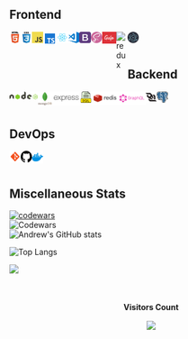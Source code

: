 ## Frontend

<img align="left" alt="HTML5" width="4%" src="https://github.com/AndrewMosh/AndrewMosh/blob/main/icons/html5.png"/>
<img align="left" alt="СSS3" width="4%" src="https://github.com/AndrewMosh/AndrewMosh/blob/main/icons/css3.png"/>
<img align="left" alt="JS" width="4%" src="https://github.com/AndrewMosh/AndrewMosh/blob/main/icons/javascript.png"/>
<img align="left" alt="TS" width="4.7%" src="https://github.com/AndrewMosh/AndrewMosh/blob/main/icons/ts.svg"/>
<img align="left" alt="React" title='React' width="4%" src="https://github.com/AndrewMosh/AndrewMosh/blob/main/icons/react.png"/>
<img align="left" alt="VS"  title='VS code' width="4%" src="https://github.com/AndrewMosh/AndrewMosh/blob/main/icons/vs-code.png"/>
<img align="left" alt="Bootstrap" title='Bootstrap' width="4%" src="https://github.com/AndrewMosh/AndrewMosh/blob/main/icons/bootstrap.png"/>
<img align="left" alt="Sass" title='Sass' width="4%" src="https://github.com/AndrewMosh/AndrewMosh/blob/main/icons/free-icon-sass-5968358.png"/>
<img align="left" alt="gulp" title='Gulp' width="5%" src="https://github.com/AndrewMosh/AndrewMosh/blob/main/icons/gulp.png"/>
<img align="left" alt="redux" title='Redux' width="4%" src="https://github.com/AndrewMosh/AndrewMosh/blob/main/icons/redux-icon.svg"/>
<img align="left" alt="electron" title='Electron' width="4%" src="https://github.com/AndrewMosh/AndrewMosh/blob/main/icons/electron.svg"/>

</br>
</br>

## Backend

<img align="left" alt="NodeJs" title='NodeJs' width="10%" src="https://github.com/AndrewMosh/AndrewMosh/blob/main/icons/nodejs.svg"/>
<img align="left" alt="Mongodb" title='Mongodb' width="5%" src="https://github.com/AndrewMosh/AndrewMosh/blob/main/icons/mongodb.svg"/>
<img align="left" alt="express" width="10%" src="https://github.com/AndrewMosh/AndrewMosh/blob/main/icons/expressjs-ar21.svg"/>
<img align="left" alt="SQL" title='SQL' width="4%" src="https://github.com/AndrewMosh/AndrewMosh/blob/main/icons/free-icon-sql-file-8422279.png"/>
<img align="left" alt="Redis" title='Redis' width="9.5%" src="https://github.com/AndrewMosh/AndrewMosh/blob/main/icons/redis.svg"/>
<img align="left" alt="GraphQL" title='GraphQL' width="9.5%" src="https://github.com/AndrewMosh/AndrewMosh/blob/main/icons/graphql.svg"/>
<img align="left" alt="Websocket" title='Websocket' width="4%" src="https://github.com/AndrewMosh/AndrewMosh/blob/main/icons/websocket.svg"/>
<img align="left" alt="Postgresql" title='Postgresql' width="4%" src="https://github.com/AndrewMosh/AndrewMosh/blob/main/icons/Postgresql.svg..png"/>

</br>
</br>

## DevOps

<img align="left" alt="Git" title='Git' width="4%"  src="https://github.com/AndrewMosh/AndrewMosh/blob/main/icons/git.png"/>
<img align="left" alt="GitHub" title='GitHub' width="4%"  src="https://github.com/AndrewMosh/AndrewMosh/blob/main/icons/github.png"/>
<img align="left" alt="Docker" title='Docker' width="4%"  src="https://github.com/AndrewMosh/AndrewMosh/blob/main/icons/docker-4.svg"/>
</br>
</br>

## Miscellaneous Stats

[![codewars](https://www.codewars.com/users/AndrewMosh/badges/large)](https://www.codewars.com/users/AndrewMosh)
</br>
![Codewars](https://github.r2v.ch/codewars?user=AndrewMosh)  
![Andrew's GitHub stats](https://github-readme-stats.vercel.app/api?username=AndrewMosh&show_icons=true&theme=radical)
</br>

![Top Langs](https://github-readme-stats.vercel.app/api/top-langs/?theme=dark&username=AndrewMosh&langs_count=12)

<div >
      <img src="https://github-profile-trophy.vercel.app/?username=AndrewMosh&theme=discord&no-frame=false&no-bg=false&margin-w=4&column=8">
    </a>
</div>

</br>
 <div align="center">
<br><p align="centre"><b>Visitors Count</b></p>  
<p align="center"><img align="center" src="https://profile-counter.glitch.me/{AndrewMosh}/count.svg"/></p> 
<br>
</div>



<!-- [![GitHub Streak](https://github-readme-streak-stats.herokuapp.com/?user=AndrewMosh)](https://github.com/AndrewMosh) -->
